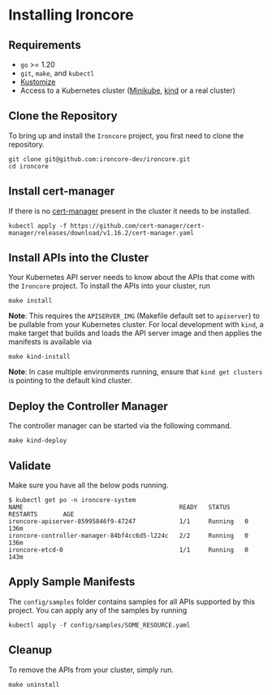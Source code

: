 # Installing Ironcore

## Requirements

* `go` >= 1.20
* `git`, `make`, and `kubectl`
* [Kustomize](https://kustomize.io/)
* Access to a Kubernetes cluster ([Minikube](https://minikube.sigs.k8s.io/docs/), [kind](https://kind.sigs.k8s.io/) or a real cluster)

## Clone the Repository

To bring up and install the `Ironcore` project, you first need to clone the repository.

``` shell
git clone git@github.com:ironcore-dev/ironcore.git
cd ironcore
```

## Install cert-manager

If there is no [cert-manager](https://cert-manager.io/docs/) present in the cluster it needs to be installed.

``` shell
kubectl apply -f https://github.com/cert-manager/cert-manager/releases/download/v1.16.2/cert-manager.yaml
```

## Install APIs into the Cluster

Your Kubernetes API server needs to know about the APIs that come with the `Ironcore` project. To install the APIs into your cluster, run

``` shell
make install
```

**Note**: This requires the `APISERVER_IMG` (Makefile default set to `apiserver`) to be pullable from your Kubernetes
cluster. For local development with `kind`, a make target that builds and loads the API server image and then applies
the manifests is available via

``` shell
make kind-install
```

**Note**: In case multiple environments running, ensure that `kind get clusters` is pointing to the
default kind cluster.

## Deploy the Controller Manager

The controller manager can be started via the following command.

``` shell
make kind-deploy
```
## Validate

Make sure you have all the below pods running.

``` shell
$ kubectl get po -n ironcore-system
NAME                                           READY   STATUS    RESTARTS       AGE
ironcore-apiserver-85995846f9-47247            1/1     Running   0              136m
ironcore-controller-manager-84bf4cc6d5-l224c   2/2     Running   0              136m
ironcore-etcd-0                                1/1     Running   0              143m
```

## Apply Sample Manifests

The `config/samples` folder contains samples for all APIs supported by this project. You can apply any of the samples by
running

``` shell
kubectl apply -f config/samples/SOME_RESOURCE.yaml
```

## Cleanup

To remove the APIs from your cluster, simply run.

``` shell
make uninstall
```
